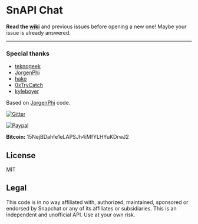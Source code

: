 # SnAPI Chat

**Read the [wiki](https://github.com/mgp25/SC-API/wiki)** and previous issues before opening a new one! Maybe your issue is already answered.

----------

### Special thanks

- [teknogeek](https://github.com/teknogeek)
- [JorgenPhi](https://github.com/JorgenPhi)
- [hako](https://github.com/hako)
- [0xTryCatch](https://github.com/0xTryCatch)
- [kyleboyer](https://github.com/kyleboyer)

Based on [JorgenPhi](https://github.com/JorgenPhi/php-snapchat) code.

[![Gitter](https://badges.gitter.im/Join%20Chat.svg)](https://gitter.im/mgp25/SC-API)

[![Paypal](https://www.paypalobjects.com/en_US/i/btn/btn_donate_SM.gif)](https://www.paypal.com/cgi-bin/webscr?cmd=_s-xclick&hosted_button_id=QZY4JX3P7278Y)

**Bitcoin:** 15NejBDahfe1eLAPSJh4iMfYLHYuKDrwJ2

## License
MIT

## Legal

This code is in no way affiliated with, authorized, maintained, sponsored or endorsed by Snapchat or any of its affiliates or subsidiaries. This is an independent and unofficial API. Use at your own risk.
